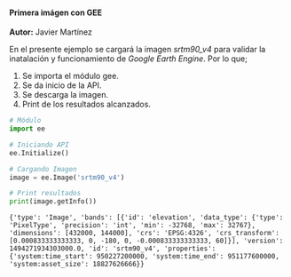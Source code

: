 #### Primera imágen con GEE
**Autor:** Javier Martínez


En el presente ejemplo se cargará la imagen *srtm90_v4* para validar la inatalación y funcionamiento 
de *Google Earth Engine*. Por lo que;

1. Se importa el módulo gee.
2. Se da inicio de la API.
3. Se descarga la imagen.
4. Print de los resultados alcanzados.


```python
# Módulo
import ee

# Iniciando API
ee.Initialize()

# Cargando Imagen
image = ee.Image('srtm90_v4')

# Print resultados
print(image.getInfo())
```

    {'type': 'Image', 'bands': [{'id': 'elevation', 'data_type': {'type': 'PixelType', 'precision': 'int', 'min': -32768, 'max': 32767}, 'dimensions': [432000, 144000], 'crs': 'EPSG:4326', 'crs_transform': [0.000833333333333, 0, -180, 0, -0.000833333333333, 60]}], 'version': 1494271934303000.0, 'id': 'srtm90_v4', 'properties': {'system:time_start': 950227200000, 'system:time_end': 951177600000, 'system:asset_size': 18827626666}}

